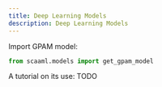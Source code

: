 ```yaml
---
title: Deep Learning Models
description: Deep Learning Models
---
```


Import GPAM model:

```python
from scaaml.models import get_gpam_model
```

A tutorial on its use: TODO
